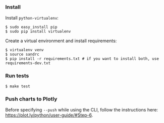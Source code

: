 ### Install

Install `python-virtualenv`:

```
$ sudo easy_install pip
$ sudo pip install virtualenv
```

Create a virtual environment and install requirements:

```
$ virtualenv venv
$ source sandrc
$ pip install -r requirements.txt # if you want to install both, use requirements-dev.txt
```

### Run tests

```
$ make test
```
### Push charts to Plotly
Before specifying `--push` while using the CLI, follow
the instructions here: https://plot.ly/python/user-guide/#Step-6.
